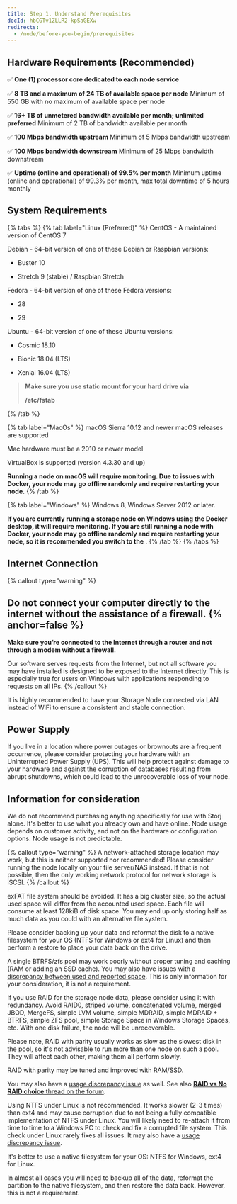 ```yaml
---
title: Step 1. Understand Prerequisites
docId: hbCGTv1ZLLR2-kpSaGEXw
redirects:
  - /node/before-you-begin/prerequisites
---
```


## Hardware Requirements (Recommended)

✅ **One (1) processor core dedicated to each node service**

✅ **8 TB and a maximum of 24 TB of available space per node**
Minimum of 550 GB with no maximum of available space per node

✅ **16+ TB of unmetered bandwidth available per month; unlimited preferred**
Minimum of 2 TB of bandwidth available per month

✅ **100 Mbps bandwidth upstream**
Minimum of 5 Mbps bandwidth upstream

✅ **100 Mbps bandwidth downstream**
Minimum of 25 Mbps bandwidth downstream

✅ **Uptime (online and operational) of 99.5% per month**
Minimum uptime (online and operational) of 99.3% per month, max total downtime of 5 hours monthly

## System Requirements

{% tabs %}
{% tab label="Linux (Preferred)" %}
CentOS - A maintained version of CentOS 7

Debian - 64-bit version of one of these Debian or Raspbian versions:

- Buster 10

- Stretch 9 (stable) / Raspbian Stretch

Fedora - 64-bit version of one of these Fedora versions:

- 28

- 29

Ubuntu - 64-bit version of one of these Ubuntu versions:

- Cosmic 18.10

- Bionic 18.04 (LTS)

- Xenial 16.04 (LTS)

> **Make sure you use static mount for your hard drive via**
>
> **/etc/fstab**

{% /tab %}

{% tab label="MacOs" %}
macOS Sierra 10.12 and newer macOS releases are supported

Mac hardware must be a 2010 or newer model

VirtualBox is supported (version 4.3.30 and up) 

**Running a node on macOS will require monitoring. Due to issues with Docker, your node may go offline randomly and require restarting your node.**
{% /tab %}

{% tab label="Windows" %}
Windows 8, Windows Server 2012 or later.

**If you are currently running a storage node on Windows using the Docker desktop, it will require monitoring. If you are still running a node with Docker, your node may go offline randomly and require restarting your node, so it is recommended you switch to the** [](docId:5shJebpS3baWj6LDV5ANQ).
[](docId:jA6Jl8XzCR1nc4_WyJj1a)
{% /tab %}
{% /tabs %}

## Internet Connection

{% callout type="warning"  %}

## **Do not connect your computer directly to the internet without the assistance of a firewall.** {% anchor=false %}

**Make sure you’re connected to the Internet through a router and not through a modem without a firewall.**

Our software serves requests from the Internet, but not all software you may have installed is designed to be exposed to the Internet directly. This is especially true for users on Windows with applications responding to requests on all IPs.
{% /callout %}

It is highly recommended to have your Storage Node connected via LAN instead of WiFi to ensure a consistent and stable connection.

## Power Supply

If you live in a location where power outages or brownouts are a frequent occurrence, please consider protecting your hardware with an Uninterrupted Power Supply (UPS). This will help protect against damage to your hardware and against the corruption of databases resulting from abrupt shutdowns, which could lead to the unrecoverable loss of your node.

## Information for consideration

We do not recommend purchasing anything specifically for use with Storj alone. It's better to use what you already own and have online.
Node usage depends on customer activity, and not on the hardware or configuration options.  Node usage is not predictable.

{% callout type="warning"  %}
A network-attached storage location may work, but this is neither supported nor recommended!
Please consider running the node locally on your file server/NAS instead.
If that is not possible, then the only working network protocol for network storage is iSCSI.
{% /callout %}

exFAT file system should be avoided. It has a big cluster size, so the actual used space will differ from the accounted used space. Each file will consume at least 128kiB of disk space. You may end up only storing half as much data as you could with an alternative file system.

Please consider backing up your data and reformat the disk to a native filesystem for your OS (NTFS for Windows or ext4 for Linux) and then perform a restore to place your data back on the drive.

A single BTRFS/zfs pool may work poorly without proper tuning and caching (RAM or adding an SSD cache). You may also have issues with a [discrepancy between used and reported space](https://forum.storj.io/t/disk-usage-discrepancy/24715?u=alexey). This is only information for your consideration, it is not a requirement.

If you use RAID for the storage node data, please consider using it with redundancy.  Avoid RAID0, striped volume, concatenated volume, merged JBOD, MergeFS, simple LVM volume, simple MDRAID, simple MDRAID + BTRFS, simple ZFS pool, simple Storage Space in Windows Storage Spaces, etc.  With one disk failure, the node will be unrecoverable.

Please note, RAID with parity usually works as slow as the slowest disk in the pool, so it's not advisable to run more than one node on such a pool. They will affect each other, making them all perform slowly.

RAID with parity may be tuned and improved with RAM/SSD.

You may also have a [usage discrepancy issue](https://forum.storj.io/t/disk-usage-discrepancy/24715?u=alexey) as well.
See also [**RAID vs No RAID choice** thread on the forum](https://forum.storj.io/t/raid-vs-no-raid-choice/6776).

Using NTFS under Linux is not recommended.  It works slower (2-3 times) than ext4 and may cause corruption due to not being a fully compatible implementation of NTFS under Linux. You will likely need to re-attach it from time to time to a Windows PC to check and fix a corrupted file system.  This check under Linux rarely fixes all issues. It may also have a [usage discrepancy issue](https://forum.storj.io/t/disk-usage-discrepancy/24715?u=alexey).

It's better to use a native filesystem for your OS: NTFS for Windows, ext4 for Linux.

In almost all cases you will need to backup all of the data, reformat the partition to the native filesystem, and then restore the data back.
However, this is not a requirement.
